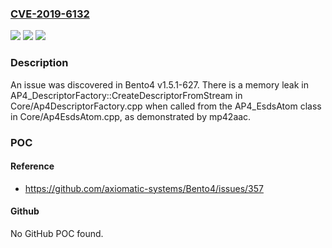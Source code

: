 ### [CVE-2019-6132](https://cve.mitre.org/cgi-bin/cvename.cgi?name=CVE-2019-6132)
![](https://img.shields.io/static/v1?label=Product&message=n%2Fa&color=blue)
![](https://img.shields.io/static/v1?label=Version&message=n%2Fa&color=blue)
![](https://img.shields.io/static/v1?label=Vulnerability&message=n%2Fa&color=brighgreen)

### Description

An issue was discovered in Bento4 v1.5.1-627. There is a memory leak in AP4_DescriptorFactory::CreateDescriptorFromStream in Core/Ap4DescriptorFactory.cpp when called from the AP4_EsdsAtom class in Core/Ap4EsdsAtom.cpp, as demonstrated by mp42aac.

### POC

#### Reference
- https://github.com/axiomatic-systems/Bento4/issues/357

#### Github
No GitHub POC found.

